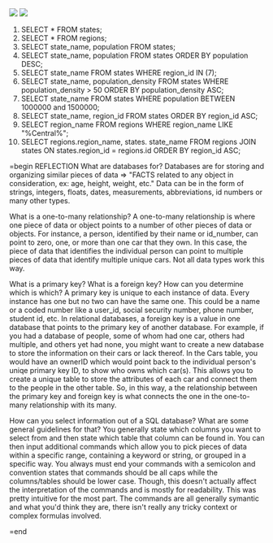 <img src="/databse-intro/Screenshot 2016-01-26 12.36.57.png">
<img src="/database-intro/Screenshot 2016-01-26 12.55.29.png">

1.  SELECT * FROM states;
2.  SELECT * FROM regions;
3.  SELECT state_name, population
    FROM states;
4.  SELECT state_name, population
    FROM states
    ORDER BY population DESC;
5.  SELECT state_name
    FROM states
    WHERE region_id
    IN (7);
6.  SELECT state_name, population_density
    FROM states
    WHERE population_density > 50
    ORDER BY population_density ASC;
7.  SELECT state_name
    FROM states
    WHERE population
    BETWEEN 1000000 and 1500000;
8.  SELECT state_name, region_id
    FROM states
    ORDER BY region_id ASC;
9.  SELECT region_name
    FROM regions
    WHERE region_name
    LIKE "%Central%";
10. SELECT regions.region_name, states. state_name
    FROM regions
    JOIN states
    ON states.region_id = regions.id
    ORDER BY region_id ASC;

=begin REFLECTION
What are databases for?
Databases are for storing and organizing similar pieces of data => "FACTS related to any object in consideration, ex: age, height, weight, etc."  Data can be in the form of strings, integers, floats, dates, measurements, abbreviations, id numbers or many other types.

What is a one-to-many relationship?
A one-to-many relationship is where one piece of data or object points to a number of other pieces of data or objects.  For instance, a person, identified by their name or id_number, can point to zero, one, or more than one car that they own.  In this case, the piece of data that identifies the individual person can point to multiple pieces of data that identify multiple unique cars.  Not all data types work this way.

What is a primary key? What is a foreign key? How can you determine which is which?
A primary key is unique to each instance of data.  Every instance has one but no two can have the same one.  This could be a name or a coded number like a user_id, social security number, phone number, student id, etc.  In relational databases, a foreign key is a value in one database that points to the primary key of another database.  For example, if you had a database of people, some of whom had one car, others had multiple, and others yet had none, you might want to create a new database to store the information on their cars or lack thereof.  In the Cars table, you would have an ownerID which would point back to the individual person's uniqe primary key ID, to show who owns which car(s).  This allows you to create a unique table to store the attributes of each car and connect them to the people in the other table.  So, in this way, a the relationship between the primary key and foreign key is what connects the one in the one-to-many relationship with its many.

How can you select information out of a SQL database? What are some general guidelines for that?
You generally state which columns you want to select from and then state which table that column can be found in.  You can then input additional commands which allow you to pick pieces of data within a specific range, containing a keyword or string, or grouped in a specific way.  You always must end your commands with a semicolon and convention states that commands should be all caps while the columns/tables should be lower case.  Though, this doesn't actually affect the interpretation of the commands and is mostly for readability.  This was pretty intuitive for the most part.  The commands are all generally symantic and what you'd think they are, there isn't really any tricky context or complex formulas involved.

=end
